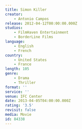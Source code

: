 ```yaml
---
title: Simon Killer
creator:
    - Antonio Campos
release: 2012-04-12T00:00:00.000Z
studios:
    - FilmHaven Entertainment
    - BorderLine Films
language:
    - English
    - French
country:
    - United States
    - France
length: 105
genre:
    - Drama
    - Thriller
format: ''
service: ''
venue: IFC Center
date: 2013-04-05T04:00:00.000Z
rating: '3.5'
revisit: false
media: Movie
id: 84338
---
```




